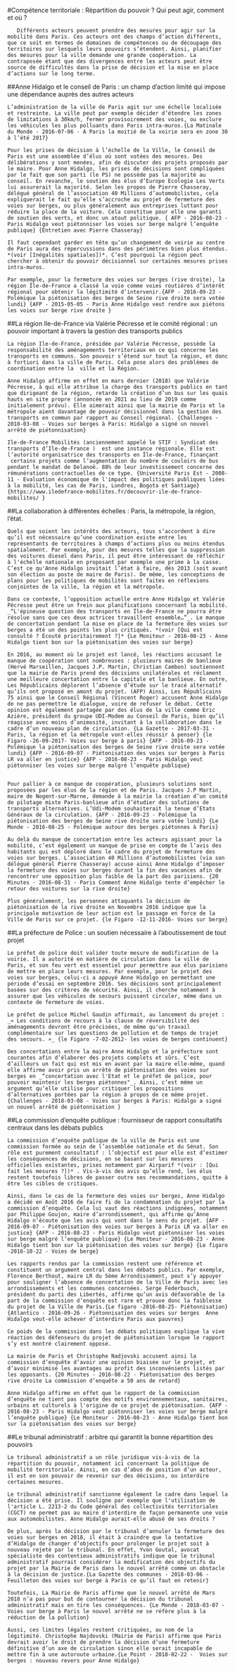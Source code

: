 ﻿#Compétence territoriale : Répartition du pouvoir ? Qui peut agir, comment et où ? 

       Différents acteurs peuvent prendre des mesures pour agir sur la mobilité dans Paris. Ces acteurs ont des champs d’action différents, que ce soit en termes de domaines de compétences ou de découpage des territoires sur lesquels leurs pouvoirs s’étendent. Ainsi, planifier des mesures pour la ville demande une grande coopération. La contraposée étant que des divergences entre les acteurs peut être source de difficultés dans la prise de décision et la mise en place d’actions sur le long terme. 

##Anne Hidalgo et le conseil de Paris : un champ d’action limité qui impose une dépendance auprès des autres acteurs

	L’administration de la ville de Paris agit sur une échelle localisée et restreinte. La ville peut par exemple décider d’étendre les zones de limitations à 30km/h, fermer provisoirement des voies, ou exclure les véhicules les plus polluants dans Paris intra-muros.{La Matinale du Monde - 2016-07-06 - A Paris la moitié de la voirie sera en zone 30 à l’été 2017}

	Pour les prises de décision à l’échelle de la Ville, le Conseil de Paris est une assemblée d’élus où sont votées des mesures. Des délibérations y sont menées, afin de discuter des projets proposés par le maire. Pour Anne Hidalgo, les prises de décisions sont compliquées par le fait que son parti (le PS) ne possède pas la majorité au conseil. En revanche, le soutien des élus d’Europe Ecologie Les Verts lui assurerait la majorité. Selon les propos de Pierre Chasseray, délégué général de l’association 40 Millions d’automobilistes, cela expliquerait le fait qu’elle s’accroche au projet de fermeture des voies sur berges, ou plus généralement aux entreprises luttant pour réduire la place de la voiture. Cela constitue pour elle une garanti de soutien des verts, et donc un atout politique. { AFP - 2016-08-23 - Paris Hidalgo veut piétonniser les voies sur berge malgré l’enquête publique} {Entretien avec Pierre Chasseray}

	Il faut cependant garder en tête qu’un changement de voirie au centre de Paris aura des répercussions dans des périmètres bien plus étendus. *(voir [Inégalités spatiales])*. C’est pourquoi la région peut chercher à obtenir du pouvoir décisionnel sur certaines mesures prises intra-muros.

	Par exemple, pour la fermeture des voies sur berges (rive droite), la région Île-de-France a classé la voie comme voies routières d’intérêt régional pour obtenir la légitimité d’intervenir.{AFP - 2016-09-23 - Polémique la piétonisation des berges de Seine rive droite sera votée lundi} {AFP - 2015-05-05 - Paris Anne Hidalgo veut rendre aux piétons les voies sur berge rive droite }

##La région Ile-de-France via Valérie Pécresse et le comité régional : un pouvoir important à travers la gestion des transports publics

	La région Ile-de-France, présidée par Valérie Pécresse, possède la responsabilité des aménagements territoriaux en ce qui concerne les transports en communs. Son pouvoir s’étend sur tout la région, et donc à fortiori dans la ville de Paris. Cela pose alors des problèmes de coordination entre la  ville et la Région. 

	Anne Hidalgo affirme en effet en mars dernier (2018) que Valérie Pécresse, à qui elle attribue la charge des transports publics en tant que dirigeant de la région, retarde la création d’un bus sur les quais hauts en site propre (annoncée en 2021 au lieu de 2019 comme initialement prévu). Elle aimerait ainsi que la mairie de Paris et la métropole aient davantage de pouvoir décisionnel dans la gestion des transports en commun par rapport au Conseil régional. {Challenges - 2018-03-08 - Voies sur berges à Paris: Hidalgo a signé un nouvel arrêté de piétonnisation}

	Ile-de-France Mobilités (anciennement appelé le STIF : Syndicat des transports d’Ile-de-France )  est une instance régionale. Elle est l’autorité organisatrice des transports en Île-de-France, finançant  certains projets comme l’augmentation du nombre de couloirs de bus pendant le mandat de Delanoë. 88% de leur investissement concerne des rémunérations contractuelles de ce type. {Université Paris Est - 2008-11 - Evaluation économique de l'impact des politiques publiques liées à la mobilité, les cas de Paris, Londres, Bogota et Santiago} {https://www.iledefrance-mobilites.fr/decouvrir-ile-de-france-mobilites/ }

##La collaboration à différentes échelles : Paris, la métropole, la région, l’état.

	Quels que soient les intérêts des acteurs, tous s’accordent à dire qu’il est nécessaire qu’une coordination existe entre les représentants de territoires à champs d’actions plus ou moins étendus spatialement. Par exemple, pour des mesures telles que la suppression des voitures diesel dans Paris, il peut être intéressant de réfléchir à l'échelle nationale en proposant par exemple une prime à la casse. C’est ce qu'Anne Hidalgo invitait l’état à faire, dès 2013 (soit avant son élection au poste de maire de Paris). De même, les conceptions de plans pour les politiques de mobilités sont faites en réflexions conjointes de la ville, la région et la métropole. 
	
	Dans ce contexte, l’opposition actuelle entre Anne Hidalgo et Valérie Pécresse peut être un frein aux planifications concernant la mobilité. _“L'épineuse question des transports en Île-de-France ne pourra être résolue sans que ces deux actrices travaillent ensemble…”_. Le manque de concertation pendant la mise en place de la fermeture des voies sur berges a été un des points les plus critiqués. *(voir [Qui est consulté ? Écouté prioritairement ?]* {Le Moniteur - 2016-08-23 - Anne Hidalgo tient bon sur la piétonisation des voies sur berge}

	En 2016, au moment où le projet est lancé, les réactions accusant le manque de coopération sont nombreuses : plusieurs maires de banlieue (Hervé Marseillen, Jacques J.P. Martin, Christian Cambon) soutiennent que la mairie de Paris prend des décisions unilatérales et réclament une meilleure concertation entre la capitale et la banlieue. En outre, Les Républicains déplorent l’absence d’étude sur le tracé alternatif qu’ils ont proposé en amont du projet. (AFP) Ainsi, Les Républicains 75 ainsi que le Conseil Régional (Vincent Roger) accusent Anne Hidalgo de ne pas permettre le dialogue, voire de refuser le débat. Cette opinion est également partagée par des élus de la ville comme Eric Azière, président du groupe UDI-Modem au Conseil de Paris, bien qu’il réagisse avec moins d’animosité, invitant à la collaboration dans le cadre d’un nouveau plan de circulation. {La Gazette - 2017-03-31 - Paris, la région et la métropole vont-elles réussir à penser} {le Figaro -26-09-2017- Voies sur berge à paris} {AFP - 2016-09-23 - Polémique la piétonisation des berges de Seine rive droite sera votée lundi} {AFP - 2016-09-07 - Piétonisation des voies sur berges à Paris LR va aller en justice} {AFP - 2016-08-23 - Paris Hidalgo veut piétonniser les voies sur berge malgré l’enquête publique}


	Pour pallier à ce manque de coopération, plusieurs solutions sont proposées par les élus de la région et de Paris. Jacques J.P Martin, maire de Nogent-sur-Marne, demande à la mairie la création d’un comité de pilotage mixte Paris-banlieue afin d’étudier des solutions de transports alternatives. L’Udi-Modem souhaiterait la tenue d’Etats Généraux de la circulation. {AFP - 2016-09-23 - Polémique la piétonisation des berges de Seine rive droite sera votée lundi} {Le Monde - 2016-08-25 - Polémique autour des berges piétonnes à Paris}

	Au delà du manque de concertation entre les acteurs agissant pour la mobilité, c’est également un manque de prise en compte de l’avis des habitants qui est déploré dans le cadre du projet de fermeture des voies sur berges. L’association 40 Millions d’automobilistes (via son délégué général Pierre Chasseray) accuse ainsi Anne Hidalgo d’imposer la fermeture des voies sur berges durant la fin des vacances afin de rencontrer une opposition plus faible de la part des parisiens. {20 Minutes - 2016-08-31 - Paris Comment Anne Hidalgo tente d’empêcher le retour des voitures sur la rive droite}

	Plus généralement, les personnes attaquants la décision de piétonisation de la rive droite en Novembre 2016 indique que la principale motivation de leur action est le passage en force de la Ville de Paris sur ce projet. {le Figaro -12-11-2016- Voies sur berge}

##La préfecture de Police : un soutien nécessaire à l’aboutissement de tout projet

	Le préfet de police doit valider toute mesure de modification de la voirie. Il a autorité en matière de circulation dans la ville de Paris, et son feu vert est essentiel pour permettre aux élus parisiens de mettre en place leurs mesures. Par exemple, pour le projet des voies sur berges, celui-ci a appuyé Anne Hidalgo en permettant une période d’essai en septembre 2016. Ses décisions sont principalement basées sur des critères de sécurité. Ainsi, il cherche notamment à assurer que les véhicules de secours puissent circuler, même dans un contexte de fermeture de voies.
	
	Le préfet de police Michel Gaudin affirmait, au lancement du projet : 
	_« Les conditions de recours à la clause de réversibilité des aménagements devront être précisées, de même qu'un travail complémentaire sur les questions de pollution et de temps de trajet des secours. »_ {le Figaro -7-02-2012- les voies de berges continuent}
	
	Des concertations entre la maire Anne Hidalgo et la préfecture sont courantes afin d’élaborer des projets complets et sûrs. C’est d’ailleurs un fait qui est mis en avant par la maire elle-même, quand elle affirme avoir pris un arrêté de piétonisation des voies sur berges en _“concertation avec l'Etat et le préfet de police, pour pouvoir maintenir les berges piétonnes"_. Ainsi, c’est même un argument qu’elle utilise pour critiquer les propositions d’alternatives portées par la région à propos de ce même projet. {Challenges - 2018-03-08 - Voies sur berges à Paris: Hidalgo a signé un nouvel arrêté de piétonnisation }

##La commission d’enquête publique : fournisseur de rapport consultatifs centraux dans les débats publics

	La commission d’enquête publique de la ville de Paris est une commission formée au sein de l’assemblée nationale et du Sénat. Son rôle est purement consultatif : l’objectif est pour elle est d’estimer les conséquences de décisions, en se basant sur les mesures officielles existantes, prises notamment par Airparif *(voir : [Qui fait les mesures ?])* . Vis-à-vis des avis qu’elle rend, les élus restent toutefois libres de passer outre ses recommandations, quitte à être les cibles de critiques. 

	Ainsi, dans le cas de la fermeture des voies sur berges, Anne Hidalgo a décidé en Août 2016 de faire fi de la condamnation du projet par la commission d’enquête. Cela lui vaut des réactions indignées, notamment par Philippe Goujon, maire d’arrondissement, qui affirme qu’Anne Hidalgo n’écoute que les avis qui vont dans le sens du projet. {AFP - 2016-09-07 - Piétonisation des voies sur berges à Paris LR va aller en justice} {AFP - 2016-08-23 - Paris Hidalgo veut piétonniser les voies sur berge malgré l’enquête publique} {Le Moniteur - 2016-08-23 - Anne Hidalgo tient bon sur la piétonisation des voies sur berge} {Le figaro -2016-10-22 - Voies de berge}

	Les rapports rendus par la commission restent une référence et constituent un argument central dans les débats publics. Par exemple, Florence Berthout, maire LR du 5ème Arrondissement, peut s’y appuyer pour souligner l’absence de concertation de la Ville de Paris avec les arrondissements et les communes concernées. Serge Federbusch, président du parti des Libertés, affirme qu’un avis défavorable de la part de la commission d’enquête est rare et prouve donc la faiblesse du projet de la Ville de Paris.{Le figaro -2016-08-25- Piétonnisation} {Atlantico - 2016-09-26 - Piétonnisation des voies sur berges  Anne Hidalgo veut-elle achever d’interdire Paris aux pauvres}

	Ce poids de la commission dans les débats politiques explique la vive réaction des défenseurs du projet de piétonisation lorsque le rapport s’y est montré clairement opposé. 
       
	La mairie de Paris et Christophe Nadjovski accusent ainsi la commission d’enquête d’avoir une opinion biaisée sur le projet, et d’avoir minimisé les avantages au profit des inconvénients listés par les opposants. {20 Minutes - 2016-08-22 - Piétonisation des berges rive droite La commission d’enquête a 50 ans de retard}

	Anne Hidalgo affirme en effet que le rapport de la commission d’enquête ne tient pas compte des motifs environnementaux, sanitaires, urbains et culturels à l'origine de ce projet de piétonisation. {AFP - 2016-08-23 - Paris Hidalgo veut piétonniser les voies sur berge malgré l’enquête publique} {Le Moniteur - 2016-08-23 - Anne Hidalgo tient bon sur la piétonisation des voies sur berge}

##Le tribunal administratif : arbitre qui garantit la bonne répartition des pouvoirs

	Le tribunal administratif a un rôle juridique vis-à-vis de la répartition du pouvoir, notamment ici concernant la politique de mobilité territoriale. Ainsi, en cas d’abus de position d’un acteur, il est en son pouvoir de revenir sur des décisions, ou interdire certaines mesures.

	Le tribunal administratif sanctionne également le cadre dans lequel la décision a été prise. Il souligne par exemple que l'utilisation de l'article L. 2213-2 du Code général des collectivités territoriales (CGCT) ne permet pas au maire d'interdire de façon permanente une voie aux automobilistes. Anne Hidalgo aurait-elle abusé de ses droits ? 
       
	De plus, après la décision par le tribunal d’annuler la fermeture des voies sur berges en 2018, il était à craindre que la tentative d’Hidalgo de changer d’objectifs pour prolonger le projet soit à nouveau rejeté par le tribunal. En effet, Yvon Goutal, avocat spécialiste des contentieux administratifs indique que le tribunal administratif pourrait considérer la modification des objectifs du projet par la Mairie de Paris dans le nouvel arrêté comme un obstacle à la décision de justice.{La Gazette des communes - 2018-03-06 - Feuilleton des voies sur berge à Paris ce qu’il faut en retenir}

	Toutefois, La Mairie de Paris affirme que le nouvel arrêté de Mars 2018 n’a pas pour but de contourner la décision du tribunal administratif mais en tire les conséquences. {Le Monde - 2018-03-07 - Voies sur berge à Paris le nouvel arrêté ne se réfère plus à la réduction de la pollution}

	Aussi, ces limites légales restent critiquées, au nom de la légitimité. Christophe Najdovski (Mairie de Paris) affirme que Paris devrait avoir le droit de prendre la décision d’une fermeture définitive d’un axe de circulation sinon elle serait incapable de mettre fin à une autoroute urbaine.{Le Point - 2018-02-22 -  Voies sur berges : nouveau revers pour Anne Hidalgo}


